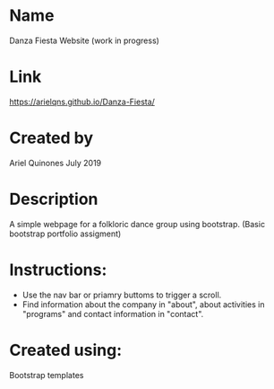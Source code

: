 # Name
Danza Fiesta Website (work in progress)

# Link
https://arielqns.github.io/Danza-Fiesta/ 

# Created by
Ariel Quinones July 2019

# Description
A simple webpage for a folkloric dance group using bootstrap.
(Basic bootstrap portfolio assigment) 

# Instructions:
- Use the nav bar or priamry buttoms to trigger a scroll.
- Find information about the company in "about", about activities in "programs" and contact information in "contact".

# Created using: 
Bootstrap templates